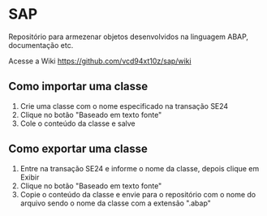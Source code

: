 # SAP
Repositório para armezenar objetos desenvolvidos na linguagem ABAP, documentação etc.

Acesse a Wiki https://github.com/vcd94xt10z/sap/wiki

## Como importar uma classe

1) Crie uma classe com o nome especificado na transação SE24
2) Clique no botão "Baseado em texto fonte"
3) Cole o conteúdo da classe e salve

## Como exportar uma classe

1) Entre na transação SE24 e informe o nome da classe, depois clique em Exibir
2) Clique no botão "Baseado em texto fonte"
3) Copie o conteúdo da classe e envie para o repositório com o nome do arquivo sendo o nome da classe com a extensão ".abap"
